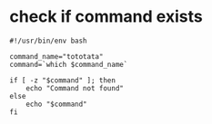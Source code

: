 # check if command exists

    #!/usr/bin/env bash

    command_name="tototata"
    command=`which $command_name`

    if [ -z "$command" ]; then
        echo "Command not found"
    else
        echo "$command"
    fi

